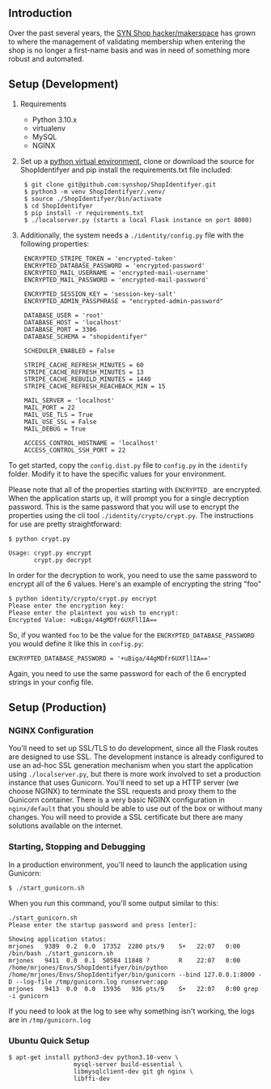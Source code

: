 ## Introduction
Over the past several years, the [SYN Shop hacker/makerspace](https://www.synshop.org) has grown to where the management of validating membership when entering the shop is no longer a first-name basis and was in need of something more robust and automated.

## Setup (Development)

1. Requirements
    * Python 3.10.x
    * virtualenv 
    * MySQL
    * NGINX

2. Set up a [python virtual environment](http://docs.python-guide.org/en/latest/dev/virtualenvs/), clone or download the source for ShopIdentifyer and pip install the requirements.txt file included:

        $ git clone git@github.com:synshop/ShopIdentifyer.git
        $ python3 -m venv ShopIdentifyer/.venv/
        $ source ./ShopIdentifyer/bin/activate
        $ cd ShopIdentifyer
        $ pip install -r requirements.txt
        $ ./localserver.py (starts a local Flask instance on port 8000)

3. Additionally, the system needs a `./identity/config.py` file with the following properties:

        ENCRYPTED_STRIPE_TOKEN = 'encrypted-token'
        ENCRYPTED_DATABASE_PASSWORD = 'encrypted-password'
        ENCRYPTED_MAIL_USERNAME = 'encrypted-mail-username'
        ENCRYPTED_MAIL_PASSWORD = 'encrypted-mail-password'

        ENCRYPTED_SESSION_KEY = 'session-key-salt'
        ENCRYPTED_ADMIN_PASSPHRASE = "encrypted-admin-password"

        DATABASE_USER = 'root'
        DATABASE_HOST = 'localhost'
        DATABASE_PORT = 3306
        DATABASE_SCHEMA = "shopidentifyer"

        SCHEDULER_ENABLED = False

        STRIPE_CACHE_REFRESH_MINUTES = 60
        STRIPE_CACHE_REFRESH_MINUTES = 13
        STRIPE_CACHE_REBUILD_MINUTES = 1440
        STRIPE_CACHE_REFRESH_REACHBACK_MIN = 15

        MAIL_SERVER = 'localhost'
        MAIL_PORT = 22
        MAIL_USE_TLS = True
        MAIL_USE_SSL = False
        MAIL_DEBUG = True

        ACCESS_CONTROL_HOSTNAME = 'localhost'
        ACCESS_CONTROL_SSH_PORT = 22

To get started, copy the `config.dist.py` file to `config.py` in the `identify` folder. Modify it to have the specific values for your environment.

Please note that all of the properties starting with `ENCRYPTED_` are encrypted.  When the application starts up, it will prompt you for a single decryption password.  This is the same password that you will use to encrypt the properties using the cli tool `./identity/crypto/crypt.py`.  The instructions for use are pretty straightforward:

    $ python crypt.py

    Usage: crypt.py encrypt
           crypt.py decrypt

In order for the decryption to work, you need to use the same password to encrypt all of the 6 values. Here's an example of encrypting the string "foo"

    $ python identity/crypto/crypt.py encrypt
    Please enter the encryption key:
    Please enter the plaintext you wish to encrypt:
    Encrypted Value: +uBiga/44gMDfr6UXFllIA==

So, if you wanted `foo` to be the value for the `ENCRYPTED_DATABASE_PASSWORD` you would define it like this in `config.py`:

    ENCRYPTED_DATABASE_PASSWORD = '+uBiga/44gMDfr6UXFllIA=='

Again, you need to use the same password for each of the 6 encrypted strings in your config file.

## Setup (Production)

### NGINX Configuration
You'll need to set up SSL/TLS to do development, since all the Flask routes are designed to use SSL.  The development instance is already configured to use an ad-hoc SSL generation mechanism when you start the application using `./localserver.py`, but there is more work involved to set a production instance that uses Gunicorn.  You'll need to set up a HTTP server (we choose NGINX) to terminate the SSL requests and proxy them to the Gunicorn container.  There is a very basic NGINX configuration in `nginx/default` that you should be able to use out of the box or without many changes.  You will need to provide a SSL certificate but there are many solutions available on the internet.

### Starting, Stopping and Debugging

In a production environment, you'll need to launch the application using Gunicorn:

    $ ./start_gunicorn.sh

When you run this command, you'll some output similar to this:

    ./start_gunicorn.sh  
    Please enter the startup password and press [enter]:

    Showing application status:
    mrjones   9389  0.2  0.0  17352  2280 pts/9    S+   22:07   0:00 /bin/bash ./start_gunicorn.sh
    mrjones   9411  0.0  0.1  50584 11848 ?        R    22:07   0:00 /home/mrjones/Envs/ShopIdentifyer/bin/python /home/mrjones/Envs/ShopIdentifyer/bin/gunicorn --bind 127.0.0.1:8000 -D --log-file /tmp/gunicorn.log runserver:app
    mrjones   9413  0.0  0.0  15936   936 pts/9    S+   22:07   0:00 grep -i gunicorn

If you need to look at the log to see why something isn't working, the logs are in `/tmp/gunicorn.log`    

### Ubuntu Quick Setup

	$ apt-get install python3-dev python3.10-venv \
                      mysql-server build-essential \
                      libmysqlclient-dev git gh nginx \
                      libffi-dev